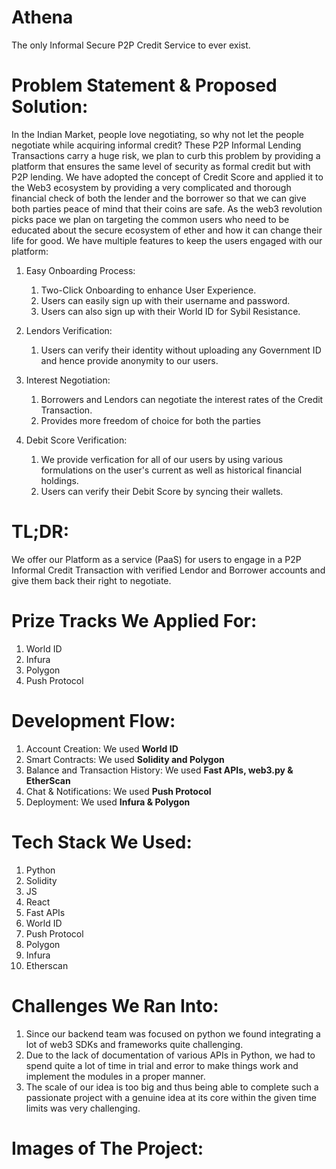 # Athena
The only Informal Secure P2P Credit Service to ever exist.

# Problem Statement & Proposed Solution:
In the Indian Market, people love negotiating, so why not let the people negotiate while acquiring informal credit? These P2P Informal Lending Transactions carry a huge risk, we plan to curb this problem by providing a platform that ensures the same level of security as formal credit but with P2P lending. We have adopted the concept of Credit Score and applied it to the Web3 ecosystem by providing a very complicated and thorough financial check of both the lender and the borrower so that we can give both parties peace of mind that their coins are safe. As the web3 revolution picks pace we plan on targeting the common users who need to be educated about the secure ecosystem of ether and how it can change their life for good.
We have multiple features to keep the users engaged with our platform:

1. Easy Onboarding Process:
    1. Two-Click Onboarding to enhance User Experience.
    2. Users can easily sign up with their username and password.
    3. Users can also sign up with their World ID for Sybil Resistance.

2. Lendors Verification:
    1. Users can verify their identity without uploading any Government ID and hence provide anonymity to our users.

3. Interest Negotiation:
    1. Borrowers and Lendors can negotiate the interest rates of the Credit Transaction.
    2. Provides more freedom of choice for both the parties

4. Debit Score Verification:
    1. We provide verfication for all of our users by using various formulations on the user's current as well as historical financial holdings.
    2. Users can verify their Debit Score by syncing their wallets.

# TL;DR:
We offer our Platform as a service (PaaS) for users to engage in a P2P Informal Credit Transaction with verified Lendor and Borrower accounts and give them back their right to negotiate.

# Prize Tracks We Applied For:
1. World ID
2. Infura
3. Polygon
4. Push Protocol

# Development Flow:
1. Account Creation:
    We used **World ID**
2. Smart Contracts:
    We used **Solidity and Polygon**
3. Balance and Transaction History:
    We used **Fast APIs, web3.py & EtherScan**
4. Chat & Notifications:
    We used **Push Protocol**
6. Deployment:
    We used **Infura & Polygon**

# Tech Stack We Used:
1. Python
2. Solidity
3. JS
4. React
5. Fast APIs
6. World ID
7. Push Protocol
8. Polygon
9. Infura
10. Etherscan

# Challenges We Ran Into:
1. Since our backend team was focused on python we found integrating a lot of web3 SDKs and frameworks quite challenging.
2. Due to the lack of documentation of various APIs in Python, we had to spend quite a lot of time in trial and error to make things work and implement the modules in a proper manner.
3. The scale of our idea is too big and thus being able to complete such a passionate project with a genuine idea at its core within the given time limits was very challenging.

# Images of The Project:
